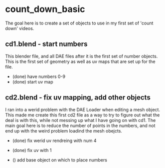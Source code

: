 # count_down_basic

The goal here is to create a set of objects to use in my first set of 'count down' videos.

## cd1.blend - start numbers

This blender file, and all DAE files after it is the first set of number objects. This is the first set of geometry as well as uv maps that are set up for the file.

* (done) have numbers 0-9
* (done) start uv map

## cd2.blend - fix uv mapping, add other objects

I ran into a werid problem with the DAE Loader when editing a mesh object. This made me create this first cd2 file as a way to try to figure out what the deal is with this, while not messing up what I have going on with cd1. The main goal here is to reduce the number of points in the numbers, and not end up with the weird problem loadind the mesh obejcts.

* (done) fix werid uv rendreing with num 4
* (done) fix uv with 1

* () add base object on which to place numbers